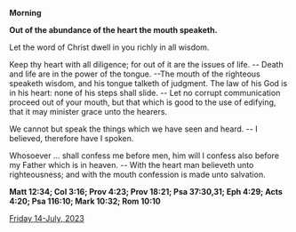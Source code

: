 **Morning**

**Out of the abundance of the heart the mouth speaketh.**
 
Let the word of Christ dwell in you richly in all wisdom.
 
Keep thy heart with all diligence; for out of it are the issues of life. -- Death and life are in the power of the tongue. --The mouth of the righteous speaketh wisdom, and his tongue talketh of judgment. The law of his God is in his heart: none of his steps shall slide. -- Let no corrupt communication proceed out of your mouth, but that which is good to the use of edifying, that it may minister grace unto the hearers.
 
We cannot but speak the things which we have seen and heard. -- I believed, therefore have I spoken.
 
Whosoever ... shall confess me before men, him will I confess also before my Father which is in heaven. -- With the heart man believeth unto righteousness; and with the mouth confession is made unto salvation.  

**Matt 12:34; Col 3:16; Prov 4:23; Prov 18:21; Psa 37:30,31; Eph 4:29; Acts 4:20; Psa 116:10; Mark 10:32; Rom 10:10**

[Friday 14-July, 2023](https://t.me/daily_light)
